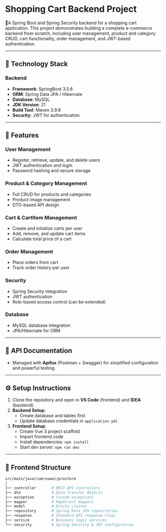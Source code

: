 # Shopping Cart Backend Project

🍔A Spring Boot and Spring Security backend for a shopping cart application. This project demonstrates building a complete e-commerce backend from scratch, including user management, product and category CRUD, cart functionality, order management, and JWT-based authentication.

---

## 🌟 Technology Stack

### Backend
- **Framework**: SpringBoot 3.5.6
- **ORM**: Spring Data JPA / Hibernate
- **Database**: MySQL  
- **JDK Version**: 21 
- **Build Tool**: Maven 3.9.6
- **Security**: JWT for authentication

---

## 📌 Features

### User Management
- Register, retrieve, update, and delete users
- JWT authentication and login
- Password hashing and secure storage

### Product & Category Management
- Full CRUD for products and categories
- Product image management
- DTO-based API design

### Cart & CartItem Management
- Create and initialize carts per user
- Add, remove, and update cart items
- Calculate total price of a cart

### Order Management
- Place orders from cart
- Track order history per user

### Security
- Spring Security integration
- JWT authentication
- Role-based access control (can be extended)

### Database
- MySQL database integration
- JPA/Hibernate for ORM

---

## 📝 API Documentation
- Managed with **Apifox** (Postman + Swagger) for simplified configuration and powerful testing.

---

## ⚙️ Setup Instructions

1. Clone the repository and open in **VS Code** (frontend) and **IDEA** (backend).  
2. **Backend Setup**:
   - Create database and tables first
   - Update database credentials in `application.yml`  
3. **Frontend Setup**:
   - Create Vue 3 project scaffold  
   - Import frontend code  
   - Install dependencies: `npm install`  
   - Start dev server: `npm run dev`  

---


## 📁 Frontend Structure

```bash
src/main/java/com/xuwei/prostore
│
├── controller       # REST API controllers
├── dto              # Data Transfer Objects
├── exception        # Custom exceptions
├── mapper           # MapStruct mappers
├── model            # Entity classes
├── repository       # Spring Data JPA repositories
├── response         # Standard API response class
├── service          # Business logic services
└── security         # Spring Security & JWT configuration

```





